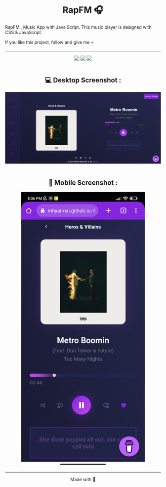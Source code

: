 
<h1 align="center">RapFM 🎧</h1>
<p>RapFM , Music App with Java Script. This music player is designed with CSS & JavaScript.</p>
<p>If you like this project, follow and give me ⭐ </p>
<hr>
<div align="center">
  <a href="https://mhyar-nsi.github.io/RapFM/"><img src="https://img.shields.io/badge/Look-Demo-blueviolet?style=for-the-badge"></a>
  <a href="https://github.com/Mhyar-nsi/RapFM"><img src="https://img.shields.io/github/languages/code-size/mhyar-nsi/RapFM?logo=github&style=for-the-badge"></a>
  <a href="https://github.com/Mhyar-nsi/RapFM/tree/main/src"><img src="https://img.shields.io/github/languages/count/Mhyar-nsi/RapFM?color=yellow&logo=Javascript&style=for-the-badge"></a>
</div>
<br>


<div align="center">
  <h2>💻 Desktop Screenshot : </h2>
  <img src="https://raw.githubusercontent.com/Mhyar-nsi/RapFM/main/Screenshot.png">
</div>
<br>

<div align="center">
  <h2>📱 Mobile Screenshot : </h2> 
  <img src="https://raw.githubusercontent.com/Mhyar-nsi/RapFM/main/Mobile-Screenshot.jpg" width="400px">
</div>

<hr>
<div align="center">
  <p>Made with 💜</p>
</div>
    
